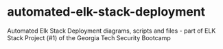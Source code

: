 # automated-elk-stack-deployment
Automated Elk Stack Deployment diagrams, scripts and files - part of ELK Stack Project (#1) of the Georgia Tech Security Bootcamp

